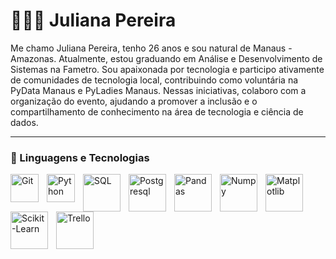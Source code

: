 # 👩🏻‍💻 Juliana Pereira

Me chamo Juliana Pereira, tenho 26 anos e sou natural de Manaus - Amazonas. Atualmente, estou graduando em Análise e Desenvolvimento de Sistemas na Fametro. Sou apaixonada por tecnologia e participo ativamente de comunidades de tecnologia local, contribuindo como voluntária na PyData Manaus e PyLadies Manaus. Nessas iniciativas, colaboro com a organização do evento, ajudando a promover a inclusão e o compartilhamento de conhecimento na área de tecnologia e ciência de dados.

---

### 🤖 Linguagens e Tecnologias
<img 
    align="left" 
    alt="Git" 
    title="Git"
    width="45px" 
    style="padding-right: 10px;" 
    src="https://cdn.jsdelivr.net/gh/devicons/devicon@latest/icons/git/git-original.svg" 
/>
<img 
    align="left" 
    alt="Python" 
    title="Python"
    width="45px" 
    style="padding-right: 10px;" 
    src="https://cdn.jsdelivr.net/gh/devicons/devicon@latest/icons/python/python-original.svg" 
/>
<img 
    align="left" 
    alt="SQL" 
    title="SQL"
    width="60px" 
    style="padding-right: 10px;" 
    src="https://cdn.jsdelivr.net/gh/devicons/devicon@latest/icons/azuresqldatabase/azuresqldatabase-original.svg" 
/>
<img 
    align="left" 
    alt="Postgresql" 
    title="Postgresql"
    width="60px" 
    style="padding-right: 10px;" 
    src="https://cdn.jsdelivr.net/gh/devicons/devicon@latest/icons/postgresql/postgresql-original-wordmark.svg" 
/>
<img 
    align="left" 
    alt="Pandas" 
    title="Pandas"
    width="60px" 
    style="padding-right: 10px;" 
    src="https://img.icons8.com/?size=100&id=xSkewUSqtErH&format=png&color=000000" 
/>
<img 
    align="left" 
    alt="Numpy" 
    title="Numpy"
    width="60px" 
    style="padding-right: 10px;" 
    src="https://cdn.jsdelivr.net/gh/devicons/devicon@latest/icons/numpy/numpy-original.svg" 
/>
<img 
    align="left" 
    alt="Matplotlib" 
    title="Matplotlib"
    width="60px" 
    style="padding-right: 10px;" 
    src="https://cdn.jsdelivr.net/gh/devicons/devicon@latest/icons/matplotlib/matplotlib-plain.svg" 
/>
<img 
    align="left" 
    alt="Scikit-Learn" 
    title="Scikit-Learn"
    width="60px" 
    style="padding-right: 10px;" 
    src="https://icon.icepanel.io/Technology/svg/scikit-learn.svg" 
/>
<img 
    align="left" 
    alt="Trello" 
    title="Trello"
    width="60px" 
    style="padding-right: 10px;" 
    src="https://cdn.jsdelivr.net/gh/devicons/devicon@latest/icons/trello/trello-original.svg" 
/>
<br />


